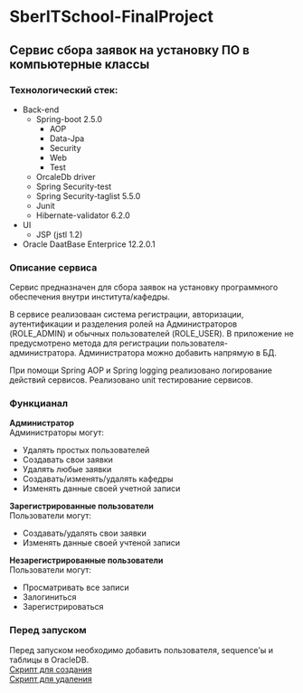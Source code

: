 # SberITSchool-FinalProject
## Сервис сбора заявок на установку ПО в компьютерные классы

### Технологический стек:
+ Back-end
  + Spring-boot 2.5.0
    + AOP
    + Data-Jpa
    + Security
    + Web
    + Test
  + OrcaleDb driver
  + Spring Security-test
  + Spring Security-taglist 5.5.0
  + Junit
  + Hibernate-validator 6.2.0
+ UI
  + JSP (jstl 1.2)
+ Oracle DaatBase Enterprice 12.2.0.1  

### Описание сервиса
<p> Сервис предназначен для сбора заявок на установку программного обеспечения внутри института/кафедры. </p>
<p> В сервисе реализоваан система регистрации, авторизации, аутентификации и разделения ролей на Администраторов (ROLE_ADMIN) и обычных пользователей (ROLE_USER). В приложение не предусмотрено метода для регистрации пользователя-администратора. Администратора можно добавить напрямую в БД. </p>  
При помощи Spring AOP и Spring logging реализовано логирование действий сервисов. Реализовано unit тестирование сервисов.


### Функцианал  
**Администратор**  
Администраторы могут:
+ Удалять простых пользователей
+ Создавать свои заявки
+ Удалять любые заявки
+ Создавать/изменять/удалять кафедры
+ Изменять данные своей учетной записи

**Зарегистрированные пользователи**  
Пользователи могут:
+ Создавать/удалять свои заявки
+ Изменять данные своей учтеной записи

**Незарегистрированные пользователи**  
Пользователи могут:
+ Просматривать все записи
+ Залогиниться
+ Зарегистрироваться  

### Перед запуском
Перед запуском необходимо добавить пользователя, sequence'ы и таблицы в OracleDB.  
[Скрипт для создания](https://github.com/progerSapog/SberITSchool-FinalProject/blob/main/sql%20scripts/CreateDB.sql)  
[Скрипт для удаления](https://github.com/progerSapog/SberITSchool-FinalProject/blob/main/sql%20scripts/DropDB.sql)
